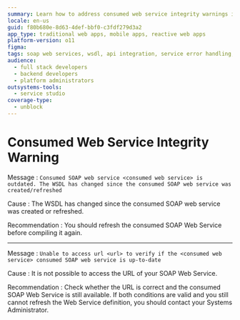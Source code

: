 ```yaml
---
summary: Learn how to address consumed web service integrity warnings in OutSystems 11 (O11) when the WSDL changes or the URL becomes inaccessible.
locale: en-us
guid: f80b680e-8d63-4def-bbf0-c3fdf279d3a2
app_type: traditional web apps, mobile apps, reactive web apps
platform-version: o11
figma:
tags: soap web services, wsdl, api integration, service error handling, web service refresh
audience:
  - full stack developers
  - backend developers
  - platform administrators
outsystems-tools:
  - service studio
coverage-type:
  - unblock
---
```


# Consumed Web Service Integrity Warning

Message
:   `Consumed SOAP web service <consumed web service> is outdated. The WSDL has changed since the consumed SOAP web service was created/refreshed`

Cause
:   The WSDL has changed since the consumed SOAP web service was created or refreshed.

Recommendation
:   You should refresh the consumed SOAP Web Service before compiling it again.

---
Message
:   `Unable to access url <url> to verify if the <consumed web service> consumed SOAP web service is up-to-date`

Cause
:   It is not possible to access the URL of your SOAP Web Service.

Recommendation
:   Check whether the URL is correct and the consumed SOAP Web Service is still available. If both conditions are valid and you still cannot refresh the Web Service definition, you should contact your Systems Administrator.    
